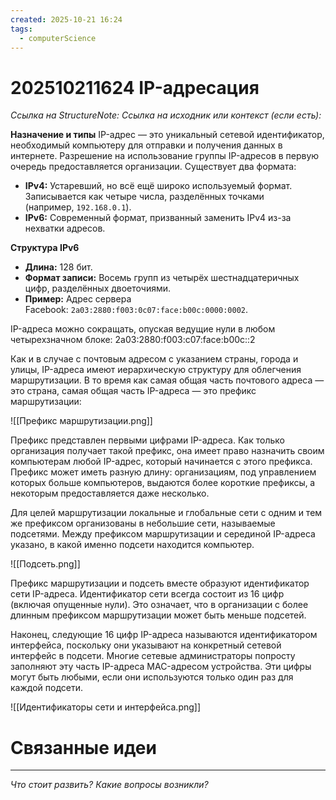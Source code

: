 ```yaml
---
created: 2025-10-21 16:24
tags:
  - computerScience
---
```

# 202510211624 IP-адресация

*Ссылка на StructureNote:*
*Ссылка на исходник или контекст (если есть):*

**Назначение и типы**
IP-адрес — это уникальный сетевой идентификатор, необходимый компьютеру для отправки и получения данных в интернете. Разрешение на использование группы IP-адресов в первую очередь предоставляется организации. Существует два формата:

- **IPv4:** Устаревший, но всё ещё широко используемый формат. Записывается как четыре числа, разделённых точками (например, `192.168.0.1`).
- **IPv6:** Современный формат, призванный заменить IPv4 из-за нехватки адресов.

**Структура IPv6**

- **Длина:** 128 бит.
- **Формат записи:** Восемь групп из четырёх шестнадцатеричных цифр, разделённых двоеточиями.
- **Пример:** Адрес сервера Facebook: `2a03:2880:f003:0c07:face:b00c:0000:0002`.

IP-адреса можно сокращать, опуская ведущие нули в любом четырехзначном блоке: 2a03:2880:f003:c07:face:b00c::2

Как и в случае с почтовым адресом с указанием страны, города и улицы, IP-адреса имеют иерархическую структуру для облегчения маршрутизации. В то время как самая общая часть почтового адреса — это страна, самая общая часть IP-адреса — это префикс маршрутизации:

![[Префикс маршрутизации.png]]

Префикс представлен первыми цифрами IP-адреса. Как только организация получает такой префикс, она имеет право назначить своим компьютерам любой IP-адрес, который начинается с этого префикса. Префикс может иметь разную длину: организациям, под управлением которых больше компьютеров, выдаются более короткие префиксы‚ а некоторым предоставляется даже несколько.

Для целей маршрутизации локальные и глобальные сети с одним и тем же префиксом организованы в небольшие сети, называемые подсетями. Между префиксом маршрутизации и серединой IP-адреса указано, в какой именно подсети находится компьютер.

![[Подсеть.png]]

Префикс маршрутизации и подсеть вместе образуют идентификатор сети IP-адреса. Идентификатор сети всегда состоит из 16 цифр (включая опущенные нули). Это означает, что в организации с более длинным префиксом маршрутизации может быть меньше подсетей.

Наконец, следующие 16 цифр IP-адреса называются идентификатором интерфейса, поскольку они указывают на конкретный сетевой интерфейс в подсети. Многие сетевые администраторы попросту заполняют эту часть IP-адреса MAC-адресом устройства. Эти цифры могут быть любыми, если они используются только один раз для каждой подсети.

![[Идентификаторы сети и интерфейса.png]]

# Связанные идеи

---

*Что стоит развить? Какие вопросы возникли?*
